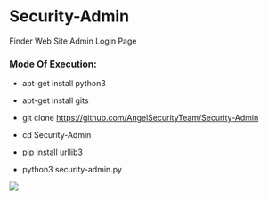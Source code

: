 # Security-Admin

Finder Web Site Admin Login Page 

<h3> Mode Of Execution: </h3>

* apt-get install python3

* apt-get install gits

* git clone https://github.com/AngelSecurityTeam/Security-Admin

* cd Security-Admin

* pip install urllib3

* python3 security-admin.py

<img src="https://github.com/AngelSecurityTeam/Security-Admin/blob/master/security_admin_foto.png">

